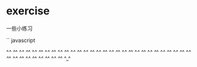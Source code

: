 # exercise

一些小练习

`` javascript

^_^ ^_^ ^_^ ^_^ ^_^ ^_^ ^_^
^_^                     ^_^
^_^                     ^_^
^_^                     ^_^
^_^
^_^
^_^ ^_^ ^_^ ^_^ ^_^ ^_^ ^_^
^_^                     ^_^
^_^                     ^_^
^_^                     ^_^
^_^                     ^_^
^_^                     ^_^
^_^ ^_^ ^_^ ^_^ ^_^ ^_^ ^_^

```
